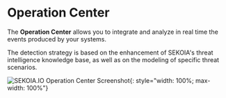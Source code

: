 # Operation Center 

The **Operation Center** allows you to integrate and analyze in real time the events produced by your systems.

The detection strategy is based on the enhancement of SEKOIA's threat intelligence knowledge base, as well as on the modeling of specific threat scenarios.

![SEKOIA.IO Operation Center Screenshot](/assets/operation_center/OC_dashboard.png){: style="width: 100%; max-width: 100%"}
